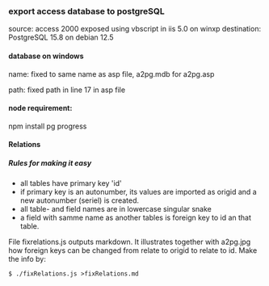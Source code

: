 ### export access database to postgreSQL
source: access 2000 exposed using vbscript in iis 5.0 on winxp
destination: PostgreSQL 15.8 on debian 12.5

#### database on windows
name: fixed to same name as asp file, a2pg.mdb for a2pg.asp

path: fixed path in line 17 in asp file

#### node requirement:
npm install pg progress

#### Relations
##### Rules for making it easy
    
- all tables have primary key 'id'
- if primary key is an autonumber, its values are imported as origid and a new autonumber (seriel) is created.
- all table- and field names are in lowercase singular snake
- a field with samme name as another tables is foreign key to id an that table.

File fixrelations.js outputs markdown. It illustrates together with a2pg.jpg how foreign keys can be changed from relate to origid to relate to id. Make the info by:
```
$ ./fixRelations.js >fixRelations.md
```
